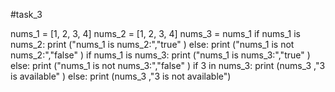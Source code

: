 #task_3

nums_1 = [1, 2, 3, 4]
nums_2 = [1, 2, 3, 4]
nums_3 = nums_1
if nums_1 is nums_2: 
    print ("nums_1 is nums_2:","true"  )
else:
    print ("nums_1 is not nums_2:","false"  )
if nums_1 is nums_3:
    print ("nums_1 is nums_3:","true"  )
else:
    print ("nums_1 is not nums_3:","false"  )
if 3 in nums_3:
    print (nums_3 ,"3 is available" )
else:
    print (nums_3 ,"3 is not available")
